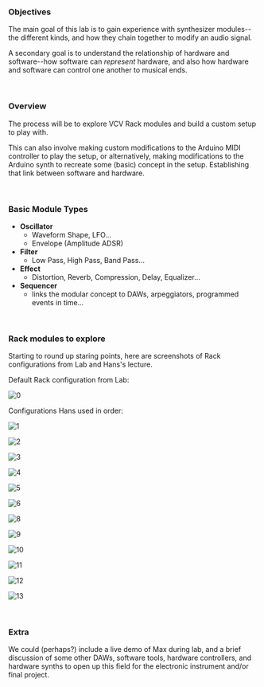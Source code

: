 ### Objectives

The main goal of this lab is to gain experience with synthesizer modules--the different kinds, and how they chain together to modify an audio signal.

A secondary goal is to understand the relationship of hardware and software--how software can *represent* hardware, and also how hardware and software can control one another to musical ends.

<br>

### Overview  

The process will be to explore VCV Rack modules and build a custom setup to play with.

This can also involve making custom modifications to the Arduino MIDI controller to play the setup, or alternatively, making modifications to the Arduino synth to recreate some (basic) concept in the setup. Establishing that link between software and hardware.

<br>

### Basic Module Types  

- **Oscillator**
  - Waveform Shape, LFO...
  - Envelope (Amplitude ADSR)
- **Filter**
  - Low Pass, High Pass, Band Pass...  
- **Effect**
  - Distortion, Reverb, Compression, Delay, Equalizer...
- **Sequencer**
  - links the modular concept to DAWs, arpeggiators, programmed events in time...

<br>

### Rack modules to explore

Starting to round up staring points, here are screenshots of Rack configurations from Lab and Hans's lecture.

Default Rack configuration from Lab:

![0](https://gened1080.bok.tools/resources/canvas/assignments/Analog-Synths/images/0.png)

Configurations Hans used in order:

![1](https://gened1080.bok.tools/resources/canvas/assignments/Analog-Synths/images/1.png)

![2](https://gened1080.bok.tools/resources/canvas/assignments/Analog-Synths/images/2.png)

![3](https://gened1080.bok.tools/resources/canvas/assignments/Analog-Synths/images/3.png)

![4](https://gened1080.bok.tools/resources/canvas/assignments/Analog-Synths/images/4.png)

![5](https://gened1080.bok.tools/resources/canvas/assignments/Analog-Synths/images/5.png)

![6](https://gened1080.bok.tools/resources/canvas/assignments/Analog-Synths/images/6.png)

![8](https://gened1080.bok.tools/resources/canvas/assignments/Analog-Synths/images/8.png)

![9](https://gened1080.bok.tools/resources/canvas/assignments/Analog-Synths/images/9.png)

![10](https://gened1080.bok.tools/resources/canvas/assignments/Analog-Synths/images/10.png)

![11](https://gened1080.bok.tools/resources/canvas/assignments/Analog-Synths/images/11.png)

![12](https://gened1080.bok.tools/resources/canvas/assignments/Analog-Synths/images/12.png)

![13](https://gened1080.bok.tools/resources/canvas/assignments/Analog-Synths/images/13.png)

<br>

### Extra

We could (perhaps?) include a live demo of Max during lab, and a brief discussion of some other DAWs, software tools, hardware controllers, and hardware synths to open up this field for the electronic instrument and/or final project.
